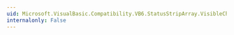 ```yaml
---
uid: Microsoft.VisualBasic.Compatibility.VB6.StatusStripArray.VisibleChanged
internalonly: False
---
```

